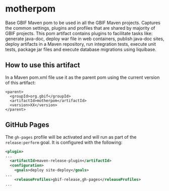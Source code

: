 # motherpom
Base GBIF Maven pom to be used in all the GBIF Maven projects. Captures the common settings, plugins and profiles that
are shared by majority of GBIF projects. This pom artifact contains plugins to facilitate tasks like: generate
java-doc, deploy war file in web containers, publish java-doc sites, deploy artifacts in a Maven repository, 
run integration tests, execute unit tests, package jar files and execute database migrations using liquibase.


## How to use this artifact
In a Maven pom.xml file use it as the parent pom using the current version of this artifact:

```
<parent>
  <groupId>org.gbif</groupId>
  <artifactId>motherpom</artifactId>
  <version>XX</version>
</parent>
```

## GitHub Pages
The `gh-pages` profile will be activated and will run as part of the `release:perform` goal.
It is configured with the following:
```xml
<plugin>
...
  <artifactId>maven-release-plugin</artifactId>
  <configuration>
    <goals>deploy site-deploy</goals>
...
    <releaseProfiles>gbif-release,gh-pages</releaseProfiles>
...
```

